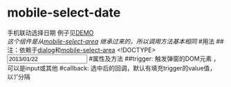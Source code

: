 # mobile-select-date
手机联动选择日期
例子见[DEMO](http://www.lovewebgames.com/jsmodule/mobile-select-date.html)  
*这个组件是从[mobile-select-area](https://github.com/tianxiangbing/mobile-select-area) 继承过来的，所以调用方法基本相同*
#用法
##注：依赖于[dialog](https://github.com/tianxiangbing/dialog)和[mobile-select-area](https://github.com/tianxiangbing/mobile-select-area)
	<!DOCTYPE>
	<html>
		<head>
			<title>时间选择器</title>
			<meta name="viewport" content="width=device-width, initial-scale=1.0, maximum-scale=1.0, user-scalable=0">
			<link rel="stylesheet" type="text/css" href="../dist/mobile-select-area.css">
			<script type="text/javascript" src="../dist/zepto.js"></script>
			<script type="text/javascript" src="../dist/dialog.js"></script>
			<script type="text/javascript" src="../dist/mobile-select-area.js"></script>
			<script type="text/javascript" src="../dist/mobile-select-date.js"></script>
		</head>
		<body>
			<input type="text" id="txt_date" value="2013/01/22"/>
			<script>
			var selectDate = new MobileSelectDate();
			selectDate.init({trigger:'#txt_date'});
			</script>
		</body>
	</html>
#属性及方法
##trigger:
		触发弹窗的DOM元素 ，可以是input或其他
#callback:
		选中后的回调，默认有填充trigger的value值，以‘/’分隔